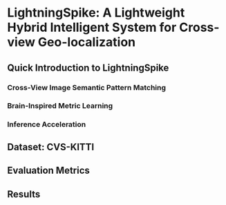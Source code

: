 # LightningSpike: A Lightweight Hybrid Intelligent System for Cross-view Geo-localization

## Quick Introduction to LightningSpike

### Cross-View Image Semantic Pattern Matching

### Brain-Inspired Metric Learning

### Inference Acceleration

## Dataset: CVS-KITTI

## Evaluation Metrics

## Results
